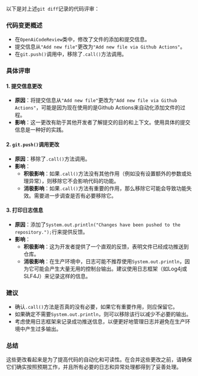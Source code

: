 以下是对上述`git diff`记录的代码评审：

### 代码变更概述
- 在`OpenAiCodeReview`类中，修改了文件的添加和提交信息。
- 提交信息从`"Add new file"`更改为`"Add new file via Github Actions"`。
- 在`git.push()`调用中，移除了`.call()`方法调用。

### 具体评审

#### 1. 提交信息更改
- **原因**：将提交信息从`"Add new file"`更改为`"Add new file via Github Actions"`，可能是因为现在使用的是Github Actions来自动化添加文件的过程。
- **影响**：这一更改有助于其他开发者了解提交的目的和上下文。使用具体的提交信息是一种好的实践。

#### 2. `git.push()`调用更改
- **原因**：移除了`.call()`方法调用。
- **影响**：
  - **积极影响**：如果`.call()`方法没有其他作用（例如没有设置额外的参数或处理异常），则移除它不会影响代码的功能。
  - **消极影响**：如果`.call()`方法有重要的作用，那么移除它可能会导致功能失效。需要进一步调查是否有必要移除它。

#### 3. 打印日志信息
- **原因**：添加了`System.out.println("Changes have been pushed to the repository.");`行来提供反馈。
- **影响**：
  - **积极影响**：这为开发者提供了一个直观的反馈，表明文件已经成功推送到仓库。
  - **消极影响**：在生产环境中，日志可能不推荐使用`System.out.println`，因为它可能会产生大量无用的控制台输出。建议使用日志框架（如Log4j或SLF4J）来记录这样的信息。

### 建议
- 确认`.call()`方法是否真的没有必要，如果它有重要作用，则应保留它。
- 如果确定不需要`System.out.println`，则可以移除该行以减少不必要的输出。
- 考虑使用日志框架来记录成功推送信息，以便更好地管理日志并避免在生产环境中产生过多输出。

### 总结
这些更改看起来是为了提高代码的自动化和可读性。在合并这些更改之前，请确保它们确实按照预期工作，并且所有必要的日志和异常处理都得到了妥善处理。